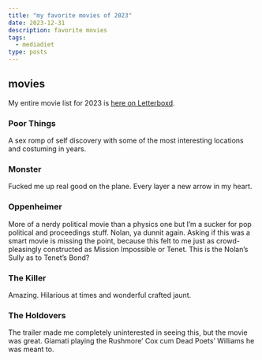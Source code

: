```yaml
---
title: "my favorite movies of 2023"
date: 2023-12-31
description: favorite movies
tags:
  - mediadiet
type: posts
---
```


## movies

My entire movie list for 2023 is [here on Letterboxd](https://letterboxd.com/brookshelley/list/2023/).

### Poor Things

A sex romp of self discovery with some of the most interesting locations and costuming in years.

### Monster

Fucked me up real good on the plane. Every layer a new arrow in my heart.

### Oppenheimer

More of a nerdy political movie than a physics one but I’m a sucker for pop political and proceedings stuff. Nolan, ya dunnit again. Asking if this was a smart movie is missing the point, because this felt to me just as crowd-pleasingly constructed as Mission Impossible or Tenet. This is the Nolan’s Sully as to Tenet’s Bond?

### The Killer

Amazing. Hilarious at times and wonderful crafted jaunt.

### The Holdovers

The trailer made me completely uninterested in seeing this, but the movie was great. Giamati playing the Rushmore’ Cox cum Dead Poets’ Williams he was meant to.